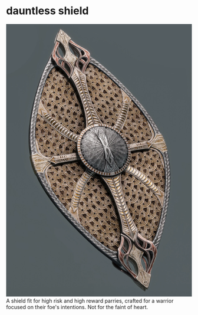 # dauntless shield
![dauntless shield](../assets/dauntless-shield.jpg)
A shield fit for high risk and high reward parries, crafted for a warrior focused on their foe's intentions. Not for the faint of heart.